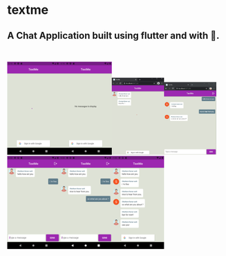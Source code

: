 # textme

## A Chat Application built using flutter and with 💟.
<br>

<p>
<img src="./images/img3.png" width="24%" height="24%" /><img src="./images/img4.png" width="24%" height="24%" /><img src="./images/img1.jpg" width="24%" height="24%" /><img src="./images/img2.jpg" width="24%" height="24%" /><img src="./images/img5.png" width="24%" height="24%" /><img src="./images/img6.png" width="24%" height="24%" /><img src="./images/img7.png" width="24%" height="24%" /> 
</p>
